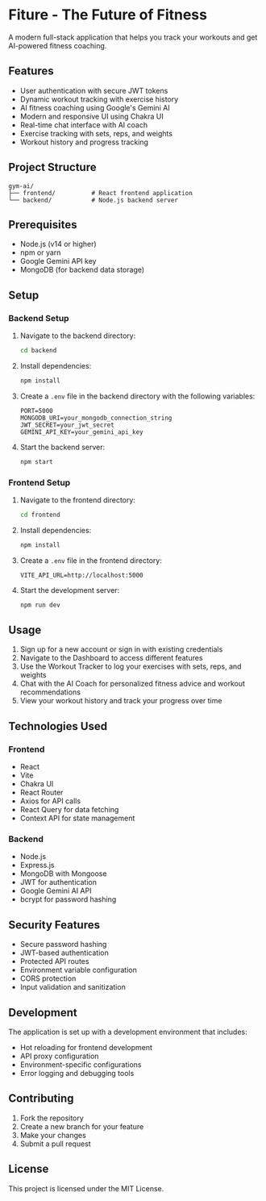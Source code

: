 # Fiture - The Future of Fitness

A modern full-stack application that helps you track your workouts and get AI-powered fitness coaching.

## Features

- User authentication with secure JWT tokens
- Dynamic workout tracking with exercise history
- AI fitness coaching using Google's Gemini AI
- Modern and responsive UI using Chakra UI
- Real-time chat interface with AI coach
- Exercise tracking with sets, reps, and weights
- Workout history and progress tracking

## Project Structure

```
gym-ai/
├── frontend/          # React frontend application
└── backend/           # Node.js backend server
```

## Prerequisites

- Node.js (v14 or higher)
- npm or yarn
- Google Gemini API key
- MongoDB (for backend data storage)

## Setup

### Backend Setup

1. Navigate to the backend directory:
   ```bash
   cd backend
   ```

2. Install dependencies:
   ```bash
   npm install
   ```

3. Create a `.env` file in the backend directory with the following variables:
   ```
   PORT=5000
   MONGODB_URI=your_mongodb_connection_string
   JWT_SECRET=your_jwt_secret
   GEMINI_API_KEY=your_gemini_api_key
   ```

4. Start the backend server:
   ```bash
   npm start
   ```

### Frontend Setup

1. Navigate to the frontend directory:
   ```bash
   cd frontend
   ```

2. Install dependencies:
   ```bash
   npm install
   ```

3. Create a `.env` file in the frontend directory:
   ```
   VITE_API_URL=http://localhost:5000
   ```

4. Start the development server:
   ```bash
   npm run dev
   ```

## Usage

1. Sign up for a new account or sign in with existing credentials
2. Navigate to the Dashboard to access different features
3. Use the Workout Tracker to log your exercises with sets, reps, and weights
4. Chat with the AI Coach for personalized fitness advice and workout recommendations
5. View your workout history and track your progress over time

## Technologies Used

### Frontend
- React
- Vite
- Chakra UI
- React Router
- Axios for API calls
- React Query for data fetching
- Context API for state management

### Backend
- Node.js
- Express.js
- MongoDB with Mongoose
- JWT for authentication
- Google Gemini AI API
- bcrypt for password hashing

## Security Features

- Secure password hashing
- JWT-based authentication
- Protected API routes
- Environment variable configuration
- CORS protection
- Input validation and sanitization

## Development

The application is set up with a development environment that includes:
- Hot reloading for frontend development
- API proxy configuration
- Environment-specific configurations
- Error logging and debugging tools

## Contributing

1. Fork the repository
2. Create a new branch for your feature
3. Make your changes
4. Submit a pull request

## License

This project is licensed under the MIT License.
